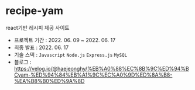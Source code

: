 # recipe-yam
react기반 레시피 제공 사이트

* 프로젝트 기간 : 2022. 06. 09 ~ 2022. 06. 17
* 최종 발표 : 2022. 06. 17
* 기술 스택 : `Javascript` `Node.js` `Express.js` `MySQL`
* 블로그 : https://velog.io/@haejeonghy/%EB%A0%88%EC%8B%9C%ED%94%BCyam-%ED%94%84%EB%A1%9C%EC%A0%9D%ED%8A%B8-%EA%B8%B0%ED%9A%8D

